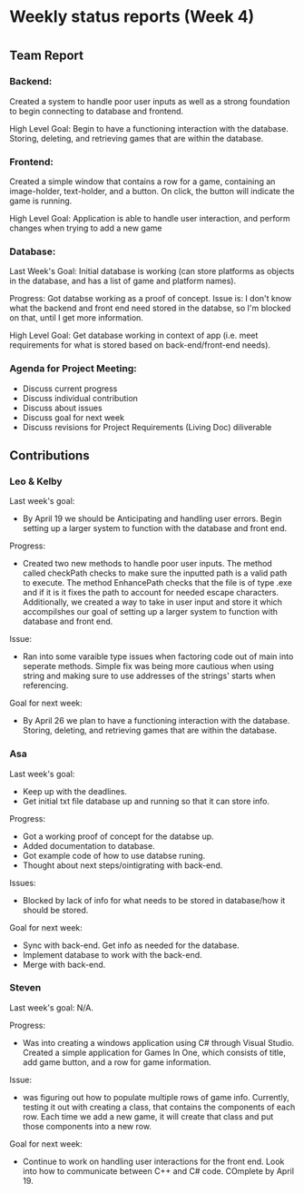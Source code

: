 # Weekly status reports (Week 4)
#
## Team Report
### Backend:
Created a system to handle poor user inputs as well as a strong foundation to begin connecting to database and frontend.

High Level Goal: Begin to have a functioning interaction with the database. Storing, deleting, and retrieving games that are within the database.

### Frontend:
Created a simple window that contains a row for a game, containing an image-holder, text-holder, and a button. On click, the button will indicate the game is running.

High Level Goal: Application is able to handle user interaction, and perform changes when trying to add a new game

### Database:
Last Week's Goal: Initial database is working (can store platforms as objects in the database, and has a list of game and platform names).

Progress: Got databse working as a proof of concept. Issue is: I don't know what the backend and front end need stored in the databse, so I'm blocked on that, until I get more information.

High Level Goal: Get database working in context of app (i.e. meet requirements for what is stored based on back-end/front-end needs).

### Agenda for Project Meeting:
- Discuss current progress
- Discuss individual contribution
- Discuss about issues
- Discuss goal for next week
- Discuss revisions for Project Requirements (Living Doc) diliverable

## Contributions
### Leo & Kelby
Last week's goal: 
- By April 19 we should be Anticipating and handling user errors.
Begin setting up a larger system to function with the database and front end.

Progress:
- Created two new methods to handle poor user inputs. The method called checkPath checks to make sure the inputted path is a valid path to execute. The method EnhancePath checks that the file is of type .exe and if it is it fixes the path to account for needed escape characters. Additionally, we created a way to take in user input and store it which accompilshes our goal of setting up a larger system to function with database and front end.

Issue:
- Ran into some varaible type issues when factoring code out of main into seperate methods. Simple fix was being more cautious when using string and making sure to use addresses of the strings' starts when referencing.

Goal for next week:
- By April 26 we plan to have a functioning interaction with the database. Storing, deleting, and retrieving games that are within the database.

### Asa
Last week's goal:
- Keep up with the deadlines.
- Get initial txt file database up and running so that it can store info.

Progress:
- Got a working proof of concept for the databse up.
- Added documentation to database.
- Got example code of how to use databse runing.
- Thought about next steps/ointigrating with back-end.

Issues:
- Blocked by lack of info for what needs to be stored in database/how it should be stored.

Goal for next week:
- Sync with back-end. Get info as needed for the database.
- Implement database to work with the back-end.
- Merge with back-end.

### Steven
Last week's goal: N/A.

Progress: 
- Was into creating a windows application using C# through Visual Studio. Created a simple application for Games In One, which consists of title, add game button, and a row for game information.


Issue:
- was figuring out how to populate multiple rows of game info. Currently, testing it out with creating a class, that contains the components of each row. Each time we add a new game, it will create that class and put those components into a new row.

Goal for next week: 
- Continue to work on handling user interactions for the front end. Look into how to communicate between C++ and C# code. COmplete by April 19.
